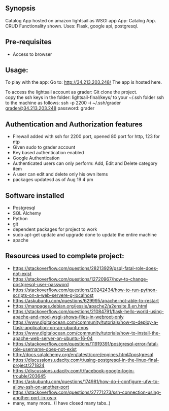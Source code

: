## Synopsis

Catalog App hosted on amazon lightsail as WSGI app
App: Catalog App. CRUD Functionality shown.
Uses: Flask, google api, postgresql.



## Pre-requisites
- Access to browser

## Usage:

To play with the app:
Go to: http://34.213.203.248/
The app is hosted here.

To access the lightsail account as grader:
Git clone the project.  
copy the ssh keys in the folder: lightsail-final/keys/ to your ~/.ssh folder
ssh to the machine as follows: ssh -p 2200 -i ~/.ssh/grader grader@34.213.203.248
password: grader


## Authentication and Authorization features
- Firewall added with ssh for 2200 port, opened 80 port for http, 123 for ntp
- Given sudo to grader account
- Key based authentication enabled
- Google Authentication
- Authenticated users can only perform: Add, Edit and Delete category item
- A user can edit and delete only his own items
- packages updatesd as of Aug 19 4 pm

## Software installed
- Postgresql
- SQL Alchemy
- Python
- git
- dependent packages for project to work
- sudo apt-get update and upgrade done to update the entire machine
- apache

## Resources used to complete project:
- https://stackoverflow.com/questions/28213929/psql-fatal-role-does-not-exist
- https://stackoverflow.com/questions/12720967/how-to-change-postgresql-user-password
- https://stackoverflow.com/questions/20242434/how-to-run-python-scripts-on-a-web-servere-g-localhost
- https://askubuntu.com/questions/629995/apache-not-able-to-restart
- https://manpages.debian.org/jessie/apache2/a2ensite.8.en.html
- https://stackoverflow.com/questions/21084791/flask-hello-world-using-apache-and-mod-wsgi-shows-files-in-webroot-only
- https://www.digitalocean.com/community/tutorials/how-to-deploy-a-flask-application-on-an-ubuntu-vps
- https://www.digitalocean.com/community/tutorials/how-to-install-the-apache-web-server-on-ubuntu-16-04
- https://stackoverflow.com/questions/11919391/postgresql-error-fatal-role-username-does-not-exist
- http://docs.sqlalchemy.org/en/latest/core/engines.html#postgresql
- https://discussions.udacity.com/t/using-postgresql-in-the-linux-final-project/271824
- https://discussions.udacity.com/t/facebook-google-login-trouble/203645
- https://askubuntu.com/questions/174981/how-do-i-configure-ufw-to-allow-ssh-on-another-port
- https://stackoverflow.com/questions/27771273/ssh-connection-using-another-port-in-os-x
- many, many more.. (I have closed many tabs..)